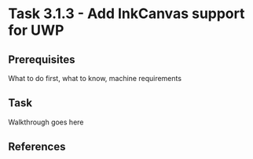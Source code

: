# Task 3.1.3 - Add InkCanvas support for UWP

## Prerequisites 

What to do first, what to know, machine requirements

## Task 

Walkthrough goes here

## References

